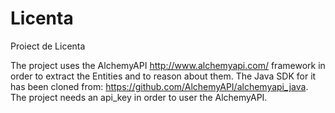 # Licenta
Proiect de Licenta

The project uses the AlchemyAPI http://www.alchemyapi.com/ framework in order to extract the Entities and to reason about them. The Java SDK for it has been cloned from: https://github.com/AlchemyAPI/alchemyapi_java. The project needs an api_key in order to user the AlchemyAPI.



